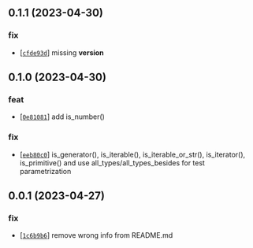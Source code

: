 ## 0.1.1 (2023-04-30)
### fix
- [[`cfde93d`](https://gitlab.com/katalytic/katalytic-checks/commit/cfde93d73b9f1f7f142168bf4743ba24d8819305)] missing __version__


## 0.1.0 (2023-04-30)
### feat
- [[`0e81081`](https://gitlab.com/katalytic/katalytic-checks/commit/0e8108157478cc87e2f06724109136bf928a0d50)] add is_number()
### fix
- [[`eeb80c0`](https://gitlab.com/katalytic/katalytic-checks/commit/eeb80c090e39e8e4ee292be075af47c4f32150f0)] is_generator(), is_iterable(), is_iterable_or_str(), is_iterator(), is_primitive() and use all_types/all_types_besides for test parametrization


## 0.0.1 (2023-04-27)
### fix
- [[`1c6b9b6`](https://gitlab.com/katalytic/katalytic-checks/commit/1c6b9b6f9fca9cde0b985fd0660c8030c6aafa1d)] remove wrong info from README.md

